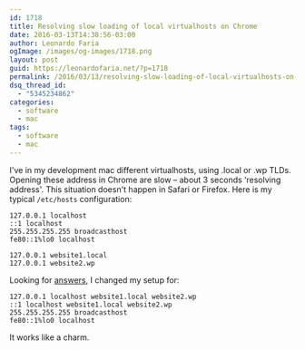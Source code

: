 ```yaml
---
id: 1718
title: Resolving slow loading of local virtualhosts on Chrome
date: 2016-03-13T14:38:56-03:00
author: Leonardo Faria
ogImage: /images/og-images/1718.png
layout: post
guid: https://leonardofaria.net/?p=1718
permalink: /2016/03/13/resolving-slow-loading-of-local-virtualhosts-on-chrome/
dsq_thread_id:
  - "5345234862"
categories:
  - software
  - mac
tags:
  - software
  - mac
---
```

I've in my development mac different virtualhosts, using .local or .wp TLDs. Opening these address in Chrome are slow – about 3 seconds &#8216;resolving address'. This situation doesn't happen in Safari or Firefox. Here is my typical `/etc/hosts` configuration:  
<!--more-->

```
127.0.0.1 localhost
::1 localhost
255.255.255.255 broadcasthost
fe80::1%lo0 localhost

127.0.0.1 website1.local
127.0.0.1 website2.wp
```

Looking for [answers](http://stackoverflow.com/questions/10064581/how-can-i-eliminate-slow-resolving-loading-of-localhost-virtualhost-a-2-3-secon), I changed my setup for:

```
127.0.0.1 localhost website1.local website2.wp
::1 localhost website1.local website2.wp
255.255.255.255 broadcasthost
fe80::1%lo0 localhost
```

It works like a charm.
